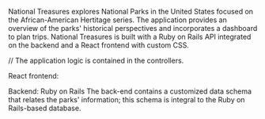 National Treasures explores National Parks in the United States focused on the African-American Hertitage series. The application provides an overview of the parks' historical perspectives and incorporates a dashboard to plan trips. National Treasures is built with a Ruby on Rails API integrated on the backend and a React frontend with custom CSS.

// The application logic is contained in the controllers.

React frontend:

Backend: Ruby on Rails
The back-end contains a customized data schema that relates the parks' information; this schema is integral to the Ruby on Rails-based database.